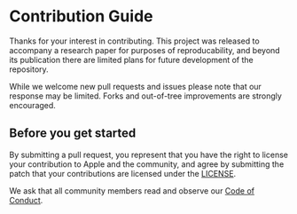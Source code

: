 # Contribution Guide

  Thanks for your interest in contributing. This project was released to accompany a research paper for purposes of reproducability, and beyond its publication there are limited plans for future development of the repository.

  While we welcome new pull requests and issues please note that our response may be limited. Forks and out-of-tree improvements are strongly encouraged.

  ## Before you get started

  By submitting a pull request, you represent that you have the right to license your contribution to Apple and the community, and agree by submitting the patch that your contributions are licensed under the [LICENSE](LICENSE).

  We ask that all community members read and observe our [Code of Conduct](CODE_OF_CONDUCT.md).
